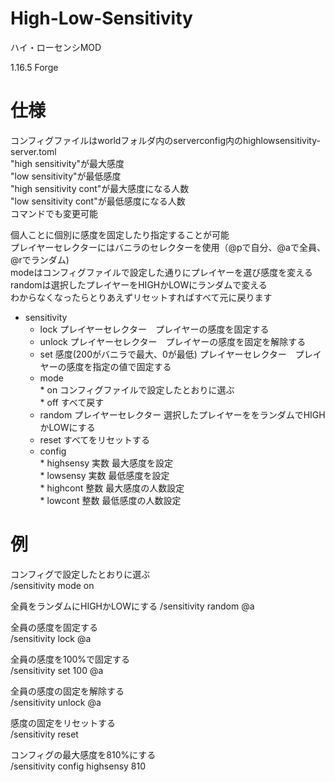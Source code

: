 # High-Low-Sensitivity
ハイ・ローセンシMOD

1.16.5 Forge
# 仕様

コンフィグファイルはworldフォルダ内のserverconfig内のhighlowsensitivity-server.toml  
	"high sensitivity"が最大感度  
	"low sensitivity"が最低感度  
	"high sensitivity cont"が最大感度になる人数  
	"low sensitivity cont"が最低感度になる人数  
コマンドでも変更可能

個人ことに個別に感度を固定したり指定することが可能  
プレイヤーセレクターにはバニラのセレクターを使用（@pで自分、@aで全員、@rでランダム)  
modeはコンフィグファイルで設定した通りにプレイヤーを選び感度を変える  
randomは選択したプレイヤーをHIGHかLOWにランダムで変える  
わからなくなったらとりあえずリセットすればすべて元に戻ります

* sensitivity
    * lock プレイヤーセレクター　プレイヤーの感度を固定する
    * unlock プレイヤーセレクター　プレイヤーの感度を固定を解除する
    * set 感度(200がバニラで最大、0が最低) プレイヤーセレクター　プレイヤーの感度を指定の値で固定する
    * mode  
          * on コンフィグファイルで設定したとおりに選ぶ  
          * off すべて戻す
    * random プレイヤーセレクター 選択したプレイヤーををランダムでHIGHかLOWにする  
    * reset すべてをリセットする
    * config  
          * highsensy 実数 最大感度を設定  
          * lowsensy 実数 最低感度を設定  
          * highcont 整数 最大感度の人数設定  
          * lowcont 整数 最低感度の人数設定
    
# 例　
コンフィグで設定したとおりに選ぶ  
/sensitivity mode on

全員をランダムにHIGHかLOWにする
/sensitivity random @a

全員の感度を固定する  
/sensitivity lock @a

全員の感度を100%で固定する  
/sensitivity set 100 @a

全員の感度の固定を解除する  
/sensitivity unlock @a

感度の固定をリセットする  
/sensitivity reset

コンフィグの最大感度を810%にする  
/sensitivity config highsensy 810
